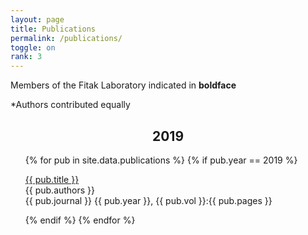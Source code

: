 ```yaml
---
layout: page
title: Publications
permalink: /publications/
toggle: on
rank: 3
---
```


Members of the Fitak Laboratory indicated in **boldface**

\*Authors contributed equally<br>

<div align="center"><h2><b>2019</b></h2></div>
<div class="pub-wrapper">
    <ul class="pub-list">
    {% for pub in site.data.publications %}
    {% if pub.year == 2019 %}
       <p><a href="{{ pub.doi }}">{{ pub.title }}</a><br>{{ pub.authors }}<br>{{ pub.journal }} {{ pub.year }}, {{ pub.vol }}:{{ pub.pages }}</p>
    {% endif %}
    {% endfor %}
    </ul>
</div>
